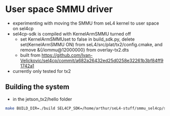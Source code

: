 # User space SMMU driver

- experimenting with moving the SMMU from seL4 kernel to user space on sel4cp
- sel4cp-sdk is compiled with KernelArmSMMU turned off 
    - set KernelArmSMMUset to false in build_sdk.py, delete set(KernelArmSMMU ON) from seL4/src/plat/tx2/config.cmake, and remove &{/iommu@12000000} from overlay-tx2.dts
    - built from https://github.com/Ivan-Velickovic/sel4cp/commit/a682a26432ed25d0258e32261b3bf84ff91742a1
- currently only tested for tx2

## Building the system

- in the jetson_tx2/hello folder

```sh
make BUILD_DIR=./build SEL4CP_SDK=/home/arthur/seL4-stuff/smmu_sel4cp/sel4cp-sdk-1.2.6 SEL4CP_BOARD=jetson_tx2 SEL4CP_CONFIG=debug
```

